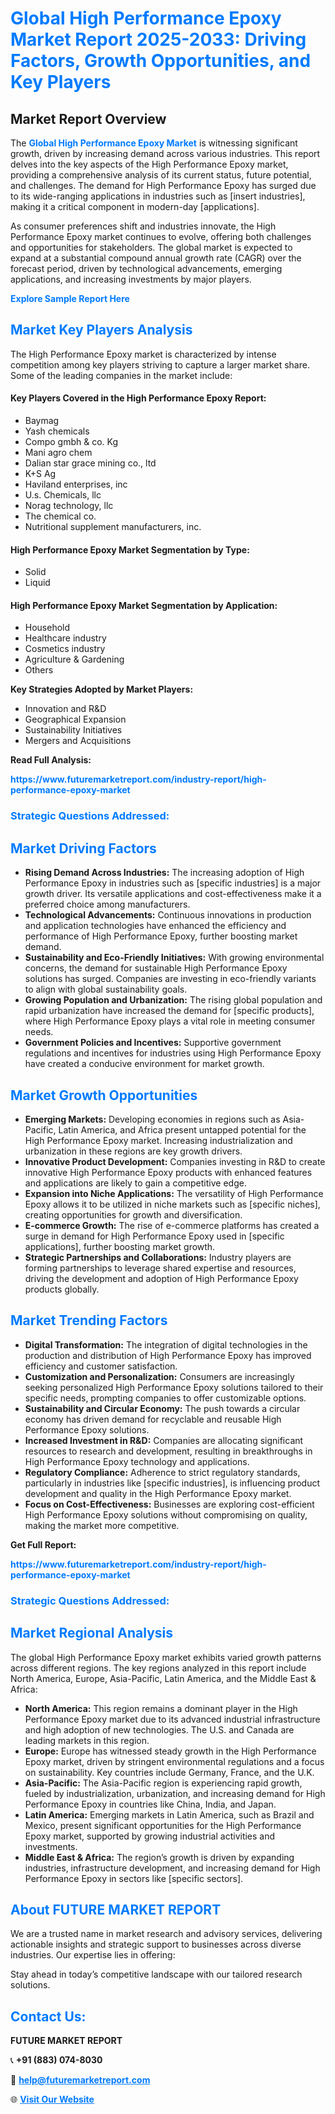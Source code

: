 <h1 style="color: #007BFF;">Global High Performance Epoxy Market Report 2025-2033: Driving Factors, Growth Opportunities, and Key Players</h1>

<section id="overview">
<h2>Market Report Overview</h2>
<p>The <a href="https://www.futuremarketreport.com/industry-report/high-performance-epoxy-market" style="color: #007BFF; text-decoration: none;"><strong>Global High Performance Epoxy Market</strong></a> is witnessing significant growth, driven by increasing demand across various industries. This report delves into the key aspects of the High Performance Epoxy market, providing a comprehensive analysis of its current status, future potential, and challenges. The demand for High Performance Epoxy has surged due to its wide-ranging applications in industries such as [insert industries], making it a critical component in modern-day [applications].</p>
<p>As consumer preferences shift and industries innovate, the High Performance Epoxy market continues to evolve, offering both challenges and opportunities for stakeholders. The global market is expected to expand at a substantial compound annual growth rate (CAGR) over the forecast period, driven by technological advancements, emerging applications, and increasing investments by major players.</p>
</section>

<section id="overview">
<p><a href="https://www.futuremarketreport.com/request-sample/reportId=36990" style="color: #007BFF; text-decoration: none;"><strong>Explore Sample Report Here</strong></a></p>
</section>

<section id="key-players">
<h2 style="color: #007BFF;">Market Key Players Analysis</h2>
<p>The High Performance Epoxy market is characterized by intense competition among key players striving to capture a larger market share. Some of the leading companies in the market include:</p>
<h4>Key Players Covered in the High Performance Epoxy Report:</h4>
<ul><li>Baymag</li><li>Yash chemicals</li><li>Compo gmbh &amp; co. Kg</li><li>Mani agro chem</li><li>Dalian star grace mining co., ltd</li><li>K+S Ag</li><li>Haviland enterprises, inc</li><li>U.s. Chemicals, llc</li><li>Norag technology, llc</li><li>The chemical co.</li><li>Nutritional supplement manufacturers, inc.</li></ul>
<h4>High Performance Epoxy Market Segmentation by Type:</h4>
<ul><li>Solid</li><li>Liquid</li></ul>

<h4>High Performance Epoxy Market Segmentation by Application:</h4>
<ul><li>Household</li><li>Healthcare industry</li><li>Cosmetics industry</li><li>Agriculture &amp; Gardening</li><li>Others</li></ul>
<p><strong>Key Strategies Adopted by Market Players:</strong></p>
<ul>
<li>Innovation and R&D</li>
<li>Geographical Expansion</li>
<li>Sustainability Initiatives</li>
<li>Mergers and Acquisitions</li>
</ul>
</section>

<section>
<p><strong>Read Full Analysis: </strong></p><a href="https://www.futuremarketreport.com/industry-report/high-performance-epoxy-market" style="color: #007BFF; text-decoration: none;"><strong>https://www.futuremarketreport.com/industry-report/high-performance-epoxy-market</strong></a>
<h3 style="color: #007BFF;">Strategic Questions Addressed:</h3>
</section>

<section id="driving-factors">
<h2 style="color: #007BFF;">Market Driving Factors</h2>
<ul>
<li><strong>Rising Demand Across Industries:</strong> The increasing adoption of High Performance Epoxy in industries such as [specific industries] is a major growth driver. Its versatile applications and cost-effectiveness make it a preferred choice among manufacturers.</li>
<li><strong>Technological Advancements:</strong> Continuous innovations in production and application technologies have enhanced the efficiency and performance of High Performance Epoxy, further boosting market demand.</li>
<li><strong>Sustainability and Eco-Friendly Initiatives:</strong> With growing environmental concerns, the demand for sustainable High Performance Epoxy solutions has surged. Companies are investing in eco-friendly variants to align with global sustainability goals.</li>
<li><strong>Growing Population and Urbanization:</strong> The rising global population and rapid urbanization have increased the demand for [specific products], where High Performance Epoxy plays a vital role in meeting consumer needs.</li>
<li><strong>Government Policies and Incentives:</strong> Supportive government regulations and incentives for industries using High Performance Epoxy have created a conducive environment for market growth.</li>
</ul>
</section>

<section id="growth-opportunities">
<h2 style="color: #007BFF;">Market Growth Opportunities</h2>
<ul>
<li><strong>Emerging Markets:</strong> Developing economies in regions such as Asia-Pacific, Latin America, and Africa present untapped potential for the High Performance Epoxy market. Increasing industrialization and urbanization in these regions are key growth drivers.</li>
<li><strong>Innovative Product Development:</strong> Companies investing in R&D to create innovative High Performance Epoxy products with enhanced features and applications are likely to gain a competitive edge.</li>
<li><strong>Expansion into Niche Applications:</strong> The versatility of High Performance Epoxy allows it to be utilized in niche markets such as [specific niches], creating opportunities for growth and diversification.</li>
<li><strong>E-commerce Growth:</strong> The rise of e-commerce platforms has created a surge in demand for High Performance Epoxy used in [specific applications], further boosting market growth.</li>
<li><strong>Strategic Partnerships and Collaborations:</strong> Industry players are forming partnerships to leverage shared expertise and resources, driving the development and adoption of High Performance Epoxy products globally.</li>
</ul>
</section>

<section id="trending-factors">
<h2 style="color: #007BFF;">Market Trending Factors</h2>
<ul>
<li><strong>Digital Transformation:</strong> The integration of digital technologies in the production and distribution of High Performance Epoxy has improved efficiency and customer satisfaction.</li>
<li><strong>Customization and Personalization:</strong> Consumers are increasingly seeking personalized High Performance Epoxy solutions tailored to their specific needs, prompting companies to offer customizable options.</li>
<li><strong>Sustainability and Circular Economy:</strong> The push towards a circular economy has driven demand for recyclable and reusable High Performance Epoxy solutions.</li>
<li><strong>Increased Investment in R&D:</strong> Companies are allocating significant resources to research and development, resulting in breakthroughs in High Performance Epoxy technology and applications.</li>
<li><strong>Regulatory Compliance:</strong> Adherence to strict regulatory standards, particularly in industries like [specific industries], is influencing product development and quality in the High Performance Epoxy market.</li>
<li><strong>Focus on Cost-Effectiveness:</strong> Businesses are exploring cost-efficient High Performance Epoxy solutions without compromising on quality, making the market more competitive.</li>
</ul>
</section>

<section>
<p><strong>Get Full Report: </strong></p><a href="https://www.futuremarketreport.com/industry-report/high-performance-epoxy-market" style="color: #007BFF; text-decoration: none;"><strong>https://www.futuremarketreport.com/industry-report/high-performance-epoxy-market</strong></a>
<h3 style="color: #007BFF;">Strategic Questions Addressed:</h3>
</section>


<section id="regional-analysis">
<h2 style="color: #007BFF;">Market Regional Analysis</h2>
<p>The global High Performance Epoxy market exhibits varied growth patterns across different regions. The key regions analyzed in this report include North America, Europe, Asia-Pacific, Latin America, and the Middle East & Africa:</p>
<ul>
<li><strong>North America:</strong> This region remains a dominant player in the High Performance Epoxy market due to its advanced industrial infrastructure and high adoption of new technologies. The U.S. and Canada are leading markets in this region.</li>
<li><strong>Europe:</strong> Europe has witnessed steady growth in the High Performance Epoxy market, driven by stringent environmental regulations and a focus on sustainability. Key countries include Germany, France, and the U.K.</li>
<li><strong>Asia-Pacific:</strong> The Asia-Pacific region is experiencing rapid growth, fueled by industrialization, urbanization, and increasing demand for High Performance Epoxy in countries like China, India, and Japan.</li>
<li><strong>Latin America:</strong> Emerging markets in Latin America, such as Brazil and Mexico, present significant opportunities for the High Performance Epoxy market, supported by growing industrial activities and investments.</li>
<li><strong>Middle East & Africa:</strong> The region’s growth is driven by expanding industries, infrastructure development, and increasing demand for High Performance Epoxy in sectors like [specific sectors].</li>
</ul>
</section>

<footer>
<h2 style="color: #007BFF;">About FUTURE MARKET REPORT</h2>
<p>We are a trusted name in market research and advisory services, delivering actionable insights and strategic support to businesses across diverse industries. Our expertise lies in offering:</p>

<p>Stay ahead in today’s competitive landscape with our tailored research solutions.</p>

<h2 style="color: #007BFF;">Contact Us:</h2>
<p><strong>FUTURE MARKET REPORT</strong></p>
<p>📞 <strong>+91 (883) 074-8030</strong></p>
<p>📧 <strong><a href="mailto:help@futuremarketreport.com" style="color: #007BFF;">help@futuremarketreport.com</a></strong></p>
<p>🌐 <strong><a href="https://www.futuremarketreport.com/" style="color: #007BFF;">Visit Our Website</a></strong></p>
</footer>